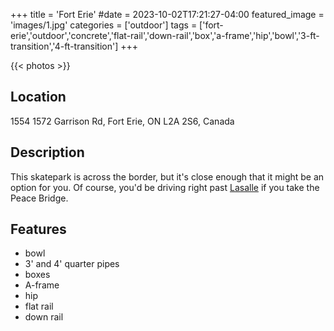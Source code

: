 +++
title = 'Fort Erie'
#date = 2023-10-02T17:21:27-04:00
featured_image = 'images/1.jpg'
categories = ['outdoor']
tags = ['fort-erie','outdoor','concrete','flat-rail','down-rail','box','a-frame','hip','bowl','3-ft-transition','4-ft-transition']
+++

{{< photos >}}

## Location

1554 1572 Garrison Rd, Fort Erie, ON L2A 2S6, Canada

## Description

This skatepark is across the border, but it's close enough that it might be an option for you. Of course, you'd be driving right past [Lasalle](/skateparks/lasalle) if you take the Peace Bridge.

## Features

- bowl
- 3' and 4' quarter pipes
- boxes
- A-frame
- hip
- flat rail
- down rail
